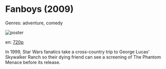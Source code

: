 # Fanboys (2009)

Genres: adventure, comedy

![poster](http://image.tmdb.org/t/p/w500/ywI92p2x7D96nuEayGVOMll35SF.jpg)

en:
  [720p](magnet:?xt=urn:btih:5FD56345D0283A9005D448D793D1313397D125F9&tr=udp://glotorrents.pw:6969/announce&tr=udp://tracker.opentrackr.org:1337/announce&tr=udp://torrent.gresille.org:80/announce&tr=udp://tracker.openbittorrent.com:80&tr=udp://tracker.coppersurfer.tk:6969&tr=udp://tracker.leechers-paradise.org:6969&tr=udp://p4p.arenabg.ch:1337&tr=udp://tracker.internetwarriors.net:1337)
  


In 1999, Star Wars fanatics take a cross-country trip to George Lucas' Skywalker Ranch so their dying friend can see a screening of The Phantom Menace before its release.